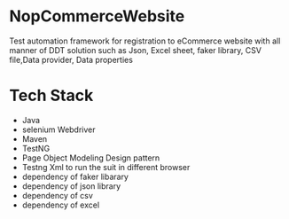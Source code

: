 # NopCommerceWebsite
Test automation framework for registration to eCommerce website with all manner of DDT solution 
such as Json, Excel sheet, faker library, CSV file,Data provider, Data properties
# Tech Stack
- Java
- selenium Webdriver
- Maven 
- TestNG
- Page Object Modeling Design pattern
- Testng Xml to run the suit in different browser
- dependency of faker libarary
- dependency of json library 
- dependency of csv 
- dependency of excel
